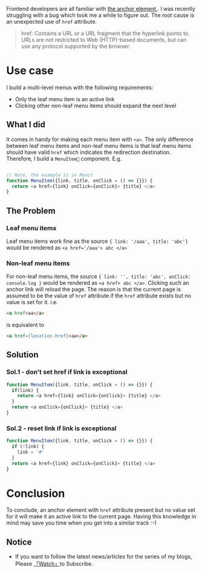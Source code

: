Frontend developers are all familiar with [the anchor element <a>](https://developer.mozilla.org/en-US/docs/Web/HTML/Element/a). I was recently struggling with a bug which took me a while to figure out. The root cause is an unexpected use of `href` attribute.

> href: Contains a URL or a URL fragment that the hyperlink points to. URLs are not restricted to Web (HTTP)-based documents, but can use any protocol supported by the browser.

# Use case

I build a multi-level menus with the following requirements:

* Only the leaf menu item is an active link
* Clicking other non-leaf menu items should expand the next level

## What I did

It comes in handy for making each menu item with `<a>`. The only difference between leaf menu items and non-leaf menu items is that leaf menu items should have valid `href` which indicates the redirection destination. Therefore, I build a `MenuItem` component. E.g.

```javascript

// Note, the example is in React
function MenuItem({link, title, onClick = () => {}}) {
  return <a href={link} onClick={onClick}> {title} </a>
}
```

## The Problem

### Leaf menu items

Leaf menu items work fine as the source `{ link: '/aaa', title: 'abc'}` would be rendered as `<a href='/aaa'> abc </a>`


### Non-leaf menu items

For non-leaf menu items, the source `{ link: '', title: 'abc', onClick: console.log }` would be rendered as `<a href> abc </a>`. Clicking such an anchor link will reload the page. The reason is that the current page is assumed to be the value of `href` attribute if the `href` attribute exists but no value is set for it. i.e.

```html
<a href>aa</a>
```

is equivalent to 

```html
<a href={location.href}>aa</a>
```

## Solution

### Sol.1 - don't set href if link is exceptional

```javascript
function MenuItem({link, title, onClick = () => {}}) {
  if(link) {
    return <a href={link} onClick={onClick}> {title} </a>
  }
  return <a onClick={onClick}> {title} </a>
}
```

### Sol.2 - reset link if link is exceptional

```javascript
function MenuItem({link, title, onClick = () => {}}) {
  if (!link) {
    link = '#'
  }
  return <a href={link} onClick={onClick}> {title} </a>
}
```

# Conclusion

To conclude, an anchor element with `href` attribute present but no value set for it will make it an active link to the current page. Having this knowledge in mind may save you time when you get into a similar track :-)

## Notice

* If you want to follow the latest news/articles for the series of my blogs, Please [「Watch」](https://github.com/n0ruSh/blogs/)to Subscribe.